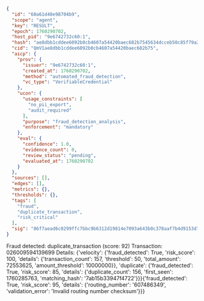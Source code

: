 ```json
{
  "id": "60a61d40e98704b9",
  "scope": "agent",
  "key": "RESULT",
  "epoch": 1760290702,
  "host_pid": "9e6742732c60:1",
  "hash": "ae8dbb1cddee6092b0cb4607a54420baec682b7545634dcceb50c85f79a20b7e",
  "cid": "QmV1ae8dbb1cddee6092b0cb4607a54420baec682b75",
  "aicp": {
    "prov": {
      "issuer": "9e6742732c60:1",
      "created_at": 1760290702,
      "method": "automated_fraud_detection",
      "vc_type": "VerifiableCredential"
    },
    "ucon": {
      "usage_constraints": [
        "no_pii_export",
        "audit_required"
      ],
      "purpose": "fraud_detection_analysis",
      "enforcement": "mandatory"
    },
    "eval": {
      "confidence": 1.0,
      "evidence_count": 0,
      "review_status": "pending",
      "evaluated_at": 1760290702
    }
  },
  "sources": [],
  "edges": [],
  "metrics": {},
  "thresholds": {},
  "tags": [
    "fraud",
    "duplicate_transaction",
    "risk_critical"
  ],
  "sig": "86f7aead6c0299ffc7bbc9b6312d19814e7093a643b0c378aaf7b4d9153d76d6"
}
```

Fraud detected: duplicate_transaction (score: 92)
Transaction: 026009594139699
Details: {'velocity': {'fraud_detected': True, 'risk_score': 100, 'details': {'transaction_count': 157, 'threshold': 50, 'total_amount': 72553625, 'amount_threshold': 10000000}}, 'duplicate': {'fraud_detected': True, 'risk_score': 85, 'details': {'duplicate_count': 156, 'first_seen': 1760285763, 'matching_hash': '7ab15b33947f4722'}}}{'fraud_detected': True, 'risk_score': 95, 'details': {'routing_number': '607486349', 'validation_error': 'Invalid routing number checksum'}}}